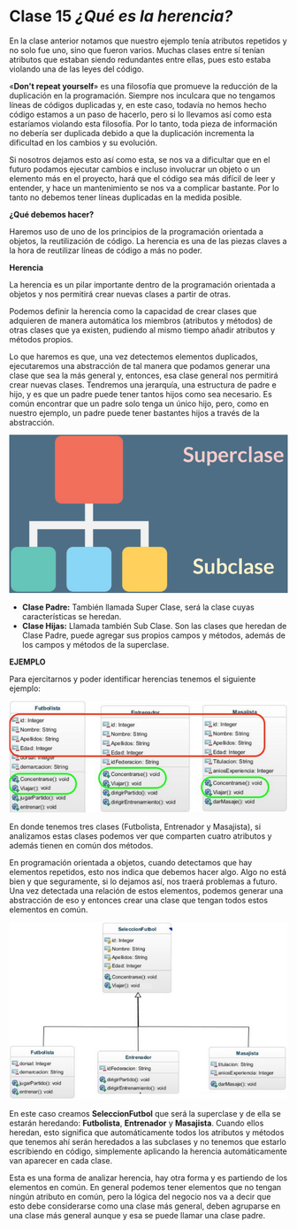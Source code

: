 # Clase 15 *¿Qué es la herencia?*

En la clase anterior notamos que nuestro ejemplo tenía atributos repetidos y no solo fue uno, sino que fueron varios. Muchas clases entre sí tenían atributos que estaban siendo redundantes entre ellas, pues esto estaba violando una de las leyes del código.

«**Don't repeat yourself**» es una filosofía que promueve la reducción de la duplicación en la programación. Siempre nos inculcara que no tengamos líneas de códigos duplicadas y, en este caso, todavía no hemos hecho código estamos a un paso de hacerlo, pero si lo llevamos así como esta estaríamos violando esta filosofía. Por lo tanto, toda pieza de información no debería ser duplicada debido a que la duplicación incrementa la dificultad en los cambios y su evolución.

Si nosotros dejamos esto así como esta, se nos va a dificultar que en el futuro podamos ejecutar cambios e incluso involucrar un objeto o un elemento más en el proyecto, hará que el código sea más difícil de leer y entender, y hace un mantenimiento se nos va a complicar bastante. Por lo tanto no debemos tener líneas duplicadas en la medida posible.

**¿Qué debemos hacer?**

Haremos uso de uno de los principios de la programación orientada a objetos, la reutilización de código. La herencia es una de las piezas claves a la hora de reutilizar líneas de código a más no poder.

**Herencia**

La herencia es un pilar importante dentro de la programación orientada a objetos y nos permitirá crear nuevas clases a partir de otras.

Podemos definir la herencia como la capacidad de crear clases que adquieren de manera automática los miembros (atributos y métodos) de otras clases que ya existen, pudiendo al mismo tiempo añadir atributos y métodos propios.

Lo que haremos es que, una vez detectemos elementos duplicados, ejecutaremos una abstracción de tal manera que podamos generar una clase que sea la más general y, entonces, esa clase general nos permitirá crear nuevas clases. Tendremos una jerarquía, una estructura de padre e hijo, y es que un padre puede tener tantos hijos como sea necesario. Es común encontrar que un padre solo tenga un único hijo, pero, como en nuestro ejemplo, un padre puede tener bastantes hijos a través de la abstracción.

![src/POO_46.png](../src/POO_46.png)

- **Clase Padre:** También llamada Super Clase, será la clase cuyas características se heredan.
- **Clase Hijas:** Llamada también Sub Clase. Son las clases que heredan de Clase Padre, puede agregar sus propios campos y métodos, además de los campos y métodos de la superclase.

**EJEMPLO**

Para ejercitarnos y poder identificar herencias tenemos el siguiente ejemplo:

![src/POO_47.png](../src/POO_47.png)

En donde tenemos tres clases (Futbolista, Entrenador y Masajista), si analizamos estas clases podemos ver que comparten cuatro atributos y además tienen en común dos métodos.

En programación orientada a objetos, cuando detectamos que hay elementos repetidos, esto nos indica que debemos hacer algo. Algo no está bien y que seguramente, si lo dejamos así, nos traerá problemas a futuro. Una vez detectada una relación de estos elementos, podemos generar una abstracción de eso y entonces crear una clase que tengan todos estos elementos en común.

![src/POO_48.png](../src/POO_48.png)

En este caso creamos **SeleccionFutbol** que será la superclase y de ella se estarán heredando: **Futbolista**, **Entrenador** y **Masajista**. Cuando ellos heredan, esto significa que automáticamente todos los atributos y métodos que tenemos ahí serán heredados a las subclases y no tenemos que estarlo escribiendo en código, simplemente aplicando la herencia automáticamente van aparecer en cada clase.

Esta es una forma de analizar herencia, hay otra forma y es partiendo de los elementos en común. En general podemos tener elementos que no tengan ningún atributo en común, pero la lógica del negocio nos va a decir que esto debe considerarse como una clase más general, deben agruparse en una clase más general aunque y esa se puede llamar una clase padre.